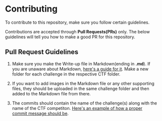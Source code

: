 # Contributing

To contribute to this repository, make sure you follow certain guidelines.

Contributions are accepted through **Pull Requests(PRs)** only. The below guidelines will tell you how to make a good PR for this repository.

## Pull Request Guidelines

1. Make sure you make the Write-up file in Markdown(ending in **.md**). If you are unaware about Markdown, [here's a guide for it](https://guides.github.com/features/mastering-markdown/). Make a new folder for each challenge in the respective CTF folder.

2. If you want to add images in the Markdown file or any other supporting files, they should be uploaded in the same challenge folder and then added to the Markdown file from there.

3. The commits should contain the name of the challenge(s) along with the name of the CTF competiton. [Here's an example of how a proper commit message should be](https://github.com/CyberCell-Viit/CTF_writeups/commit/960cecfffab7f85e3bae25e5a2925799c529d237).
